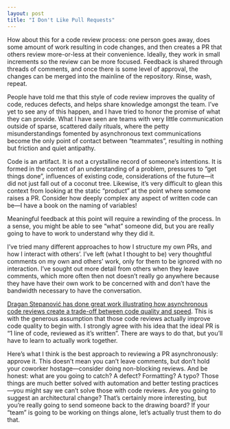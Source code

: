 ```yaml
---
layout: post
title: "I Don't Like Pull Requests"
---
```


How about this for a code review process: one person goes away, does some amount of work resulting in code changes, and then creates a PR that others review more-or-less at their convenience. Ideally, they work in small increments so the review can be more focused. Feedback is shared through threads of comments, and once there is some level of approval, the changes can be merged into the mainline of the repository. Rinse, wash, repeat.

People have told me that this style of code review improves the quality of code, reduces defects, and helps share knowledge amongst the team. I’ve yet to see any of this happen, and I have tried to honor the promise of what they can provide. What I have seen are teams with very little communication outside of sparse, scattered daily rituals, where the petty misunderstandings fomented by asynchronous text communications become the only point of contact between “teammates”, resulting in nothing but friction and quiet antipathy.

Code is an artifact. It is not a crystalline record of someone’s intentions. It is formed in the context of an understanding of a problem, pressures to “get things done”, influences of existing code, considerations of the future—it did not just fall out of a coconut tree. Likewise, it’s very difficult to glean this context from looking at the static “product” at the point where someone raises a PR. Consider how deeply complex any aspect of written code can be—I have a book on the naming of variables!

Meaningful feedback at this point will require a rewinding of the process. In a sense, you might be able to see “what” someone did, but you are really going to have to work to understand why they did it.

I’ve tried many different approaches to how I structure my own PRs, and how I interact with others’. I’ve left (what I thought to be) very thoughtful comments on my own and others’ work, only for them to be ignored with no interaction. I’ve sought out more detail from others when they leave comments, which more often then not doesn’t really go anywhere because they have have their own work to be concerned with and don’t have the bandwidth necessary to have the conversation.

[Dragan Stepanović has done great work illustrating how asynchronous code reviews create a trade-off between code quality and speed](https://www.youtube.com/watch?v=_oUyOoh8KOo). This is with the generous assumption that those code reviews actually improve code quality to begin with. I strongly agree with his idea that the ideal PR is “1 line of code, reviewed as it’s written”. There are ways to do that, but you’ll have to learn to actually work together.

Here’s what I think is the best approach to reviewing a PR asynchronously: approve it. This doesn’t mean you can’t leave comments, but don’t hold your coworker hostage—consider doing non-blocking reviews. And be honest: what are you going to catch? A defect? Formatting? A typo? Those things are much better solved with automation and better testing practices—you might say we can’t solve those with code reviews. Are you going to suggest an architectural change? That’s certainly more interesting, but you’re really going to send someone back to the drawing board? If your “team” is going to be working on things alone, let’s actually trust them to do that.
